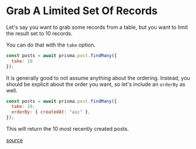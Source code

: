 # Grab A Limited Set Of Records

Let's say you want to grab some records from a table, but you want to limit the
result set to 10 records.

You can do that with the `take` option.

```javascript
const posts = await prisma.post.findMany({
  take: 10
});
```

It is generally good to not assume anything about the ordering. Instead, you
should be explicit about the order you want, so let's include an `orderBy` as
well.

```javascript
const posts = await prisma.post.findMany({
  take: 10,
  orderBy: { createdAt: "asc" },
});
```

This will return the 10 most recently created posts.

[source](https://www.prisma.io/docs/reference/api-reference/prisma-client-reference#findmany)

